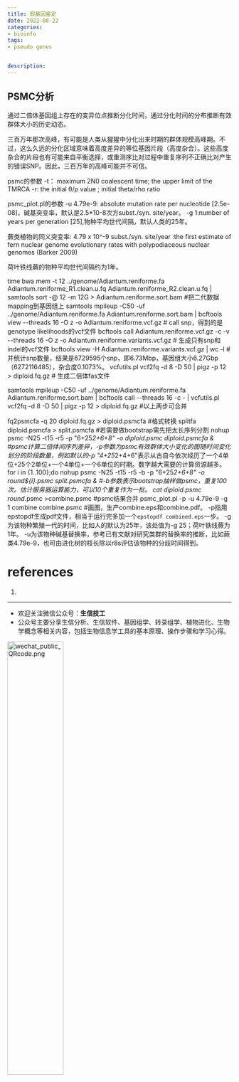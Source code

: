 ```yaml
---
title: 假基因鉴定
date: 2022-08-22
categories:
- bioinfo
tags:
- pseudo genes


description: 
---
```



## PSMC分析
通过二倍体基因组上存在的变异位点推断分化时间，通过分化时间的分布推断有效群体大小的历史动态。

三百万年那次高峰，有可能是人类从猩猩中分化出来时期的群体规模高峰期。不过，这么久远的分化区域意味着高度差异的等位基因片段（高度杂合）。这些高度杂合的片段也有可能来自平衡选择，或重测序比对过程中重复序列不正确比对产生的错误SNP。因此，三百万年的高峰可能并不可信。

psmc的参数
-t： maximum 2N0 coalescent time; the upper limit of the TMRCA
-r: the initial θ/ρ value ; initial theta/rho ratio

psmc_plot.pl的参数
-u 4.79e-9: absolute mutation rate per nucleotide [2.5e-08]，碱基突变率，默认是2.5*10-8次方subst./syn. site/year。
-g 1:number of years per generation [25],物种平均世代间隔，默认人类的25年。


蕨类植物的同义突变率:
4.79 x 10^-9 subst./syn. site/year :the first estimate of fern nuclear genome evolutionary rates with polypodiaceous nuclear genomes (Barker 2009)

荷叶铁线蕨的物种平均世代间隔约为1年。


time bwa mem -t 12 ../genome/Adiantum.reniforme.fa Adiantum.reniforme_R1.clean.u.fq Adiantum.reniforme_R2.clean.u.fq | samtools sort -@ 12 -m 12G > Adiantum.reniforme.sort.bam #把二代数据mapping到基因组上
samtools mpileup -C50 -uf ../genome/Adiantum.reniforme.fa Adiantum.reniforme.sort.bam | bcftools view --threads 16 -O z -o Adiantum.reniforme.vcf.gz # call snp，得到的是genotype likelihoods的vcf文件
bcftools call Adiantum.reniforme.vcf.gz -c -v --threads 16 -O z -o Adiantum.reniforme.variants.vcf.gz # 生成只有snp和indel的vcf文件
bcftools view -H Adiantum.reniforme.variants.vcf.gz | wc -l # 并统计snp数量，结果是6729595个snp，即6.73Mbp，基因组大小6.27Gbp（6272116485），杂合度0.1073%。
vcfutils.pl vcf2fq -d 8 -D 50 | pigz -p 12 > diploid.fq.gz # 生成二倍体fas文件

samtools mpileup -C50 -uf ../genome/Adiantum.reniforme.fa Adiantum.reniforme.sort.bam | bcftools call --threads 16 -c - | vcfutils.pl vcf2fq -d 8 -D 50 | pigz -p 12 > diploid.fq.gz #以上两步可合并

fq2psmcfa -q 20 diploid.fq.gz > diploid.psmcfa #格式转换
splitfa diploid.psmcfa > split.psmcfa #若需要做bootstrap需先把太长序列分割
nohup psmc -N25 -t15 -r5 -p "6+25*2+6+8" -o diploid.psmc diploid.psmcfa & #psmc计算二倍体间序列差异，-p参数为psmc有效群体大小变化的图随时间变化划分的阶段数量，例如默认的-p "4+25*2+4+6"表示从古自今依次经历了一个4单位+25个2单位+一个4单位+一个6单位的时期。数字越大需要的计算资源越多。
for i in {1..100};do nohup psmc -N25 -t15 -r5 -b -p "6+25*2+6+8" -o round${i}.psmc split.psmcfa & #-b参数表示bootstrap抽样做psmc，重复100次。估计服务器运算能力，可以10个重复作为一批。
cat diploid.psmc round*.psmc >combine.psmc #psmc结果合并
psmc_plot.pl -p -u 4.79e-9 -g 1 combine combine.psmc #画图，生产combine.eps和combine.pdf。
-p指用epstopdf生成pdf文件，相当于运行完多加一个`epstopdf combined.eps`一步。
-g为该物种繁殖一代的时间，比如人的默认为25年，该处值为-g 25；荷叶铁线蕨为1年。
-u为该物种碱基替换率，参考已有文献对研究类群的替换率的推断，比如蕨类4.79e-9，也可由进化树的枝长除以r8s评估该物种的分歧时间得到。


# references
1. 

-------

- 欢迎关注微信公众号：**生信技工**
- 公众号主要分享生信分析、生信软件、基因组学、转录组学、植物进化、生物学概念等相关内容，包括生物信息学工具的基本原理、操作步骤和学习心得。

<img src="https://github.com/yanzhongsino/yanzhongsino.github.io/blob/hexo/source/wechat/Wechat_public_qrcode.jpg?raw=true" width=50% title="wechat_public_QRcode.png" align=center/>